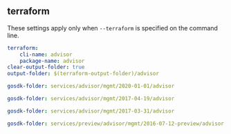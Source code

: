 
## terraform

These settings apply only when `--terraform` is specified on the command line.

``` yaml $(terraform)
terraform:
    cli-name: advisor
    package-name: advisor
clear-output-folder: true
output-folder: $(terraform-output-folder)/advisor
```

``` yaml $(tag) == 'package-2020-01' && $(terraform)
gosdk-folder: services/advisor/mgmt/2020-01-01/advisor
```

``` yaml $(tag) == 'package-2017-04' && $(terraform)
gosdk-folder: services/advisor/mgmt/2017-04-19/advisor
```

``` yaml $(tag) == 'package-2017-03' && $(terraform)
gosdk-folder: services/advisor/mgmt/2017-03-31/advisor
```

``` yaml $(tag) == 'package-2016-07-preview' && $(terraform)
gosdk-folder: services/preview/advisor/mgmt/2016-07-12-preview/advisor
```
